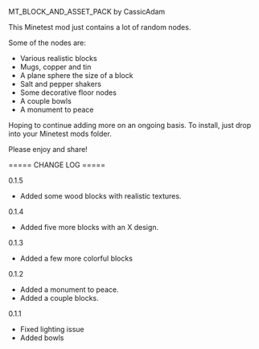 MT_BLOCK_AND_ASSET_PACK by CassicAdam

This Minetest mod just contains a lot of random nodes.

Some of the nodes are:
- Various realistic blocks
- Mugs, copper and tin
- A plane sphere the size of a block
- Salt and pepper shakers
- Some decorative floor nodes
- A couple bowls
- A monument to peace

Hoping to continue adding more on an ongoing basis.
To install, just drop into your Minetest mods folder.

Please enjoy and share!


===== CHANGE LOG =====

0.1.5
- Added some wood blocks with realistic textures.

0.1.4
- Added five more blocks with an X design.

0.1.3
- Added a few more colorful blocks

0.1.2
- Added a monument to peace.
- Added a couple blocks.

0.1.1
- Fixed lighting issue
- Added bowls
